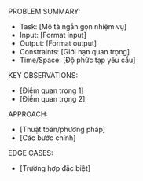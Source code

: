 PROBLEM SUMMARY:
- Task: [Mô tả ngắn gọn nhiệm vụ]
- Input: [Format input]
- Output: [Format output] 
- Constraints: [Giới hạn quan trọng]
- Time/Space: [Độ phức tạp yêu cầu]

KEY OBSERVATIONS:
- [Điểm quan trọng 1]
- [Điểm quan trọng 2]

APPROACH:
- [Thuật toán/phương pháp]
- [Các bước chính]

EDGE CASES:
- [Trường hợp đặc biệt]
